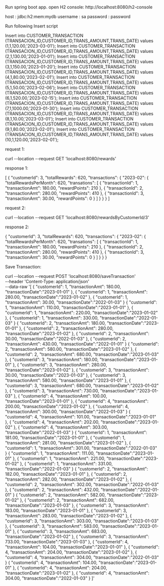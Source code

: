 
Run spring boot app.
open H2 console: http://localhost:8080/h2-console

 host : jdbc:h2:mem:mydb
 username : sa
 password : password

Run following Insert script


Insert into CUSTOMER_TRANSACTION (TRANSACION_ID,CUSTOMER_ID,TRANS_AMOUNT,TRANS_DATE) values (1,1,120.00,'2023-03-01');
Insert into CUSTOMER_TRANSACTION (TRANSACION_ID,CUSTOMER_ID,TRANS_AMOUNT,TRANS_DATE) values (2,1,130.00,'2023-01-01');
Insert into CUSTOMER_TRANSACTION (TRANSACION_ID,CUSTOMER_ID,TRANS_AMOUNT,TRANS_DATE) values (3,1,150.00,'2023-01-20');
Insert into CUSTOMER_TRANSACTION (TRANSACION_ID,CUSTOMER_ID,TRANS_AMOUNT,TRANS_DATE) values (4,1,80.00,'2023-02-01');
Insert into CUSTOMER_TRANSACTION (TRANSACION_ID,CUSTOMER_ID,TRANS_AMOUNT,TRANS_DATE) values (5,1,50.00,'2023-02-06');
Insert into CUSTOMER_TRANSACTION (TRANSACION_ID,CUSTOMER_ID,TRANS_AMOUNT,TRANS_DATE) values (6,1,520.00,'2023-02-15');
Insert into CUSTOMER_TRANSACTION (TRANSACION_ID,CUSTOMER_ID,TRANS_AMOUNT,TRANS_DATE) values (7,1,1000.00,'2023-01-30');
Insert into CUSTOMER_TRANSACTION (TRANSACION_ID,CUSTOMER_ID,TRANS_AMOUNT,TRANS_DATE) values (8,1,10.00,'2023-03-01');
Insert into CUSTOMER_TRANSACTION (TRANSACION_ID,CUSTOMER_ID,TRANS_AMOUNT,TRANS_DATE) values (9,1,80.00,'2023-02-01');
Insert into CUSTOMER_TRANSACTION (TRANSACION_ID,CUSTOMER_ID,TRANS_AMOUNT,TRANS_DATE) values (10,1,120.00,'2023-02-01');


request 1: 

curl --location --request GET 'localhost:8080/rewards'

response 1:

[
    {
        "customerId": 3,
        "totalRewards": 620,
        "transactions": {
            "2023-02": {
                "totalRewardsPerMonth": 620,
                "transations": [
                    {
                        "transactionId": 1,
                        "transactionAmt": 180.00,
                        "rewardPoints": 210
                    },
                    {
                        "transactionId": 2,
                        "transactionAmt": 280.00,
                        "rewardPoints": 410
                    },
                    {
                        "transactionId": 3,
                        "transactionAmt": 30.00,
                        "rewardPoints": 0
                    }
                ]
            }
        }
    }
]

request 2:

curl --location --request GET 'localhost:8080/rewardsByCustomerId/3'

response 2:

{
    "customerId": 3,
    "totalRewards": 620,
    "transactions": {
        "2023-02": {
            "totalRewardsPerMonth": 620,
            "transations": [
                {
                    "transactionId": 1,
                    "transactionAmt": 180.00,
                    "rewardPoints": 210
                },
                {
                    "transactionId": 2,
                    "transactionAmt": 280.00,
                    "rewardPoints": 410
                },
                {
                    "transactionId": 3,
                    "transactionAmt": 30.00,
                    "rewardPoints": 0
                }
            ]
        }
    }
}


Save Transaction:

curl --location --request POST 'localhost:8080/saveTransaction' \
--header 'Content-Type: application/json' \
--data-raw '[
    {
        "customerId": 1,
        "transactionAmt": 180.00,
        "transactionDate":"2023-01-01"
    },
    {
        "customerId": 1,
        "transactionAmt": 280.00,
        "transactionDate":"2023-01-02"
    },
    {
        "customerId": 1,
        "transactionAmt": 30.00,
        "transactionDate":"2022-01-03"
    }
    {
        "customerId": 1,
        "transactionAmt": 110.00,
        "transactionDate":"2023-01-01"
    },
    {
        "customerId": 1,
        "transactionAmt": 220.00,
        "transactionDate":"2023-01-02"
    },
    {
        "customerId": 1,
        "transactionAmt": 330.00,
        "transactionDate":"2022-01-03"
    }
     {
        "customerId": 2,
        "transactionAmt": 180.00,
        "transactionDate":"2023-01-01"
    },
    {
        "customerId": 2,
        "transactionAmt": 280.00,
        "transactionDate":"2023-01-02"
    },
    {
        "customerId": 2,
        "transactionAmt": 30.00,
        "transactionDate":"2022-01-03"
    },
    {
        "customerId": 2,
        "transactionAmt": 430.00,
        "transactionDate":"2022-01-01"
    }
    {
        "customerId": 2,
        "transactionAmt": 580.00,
        "transactionDate":"2023-01-02"
    },
    {
        "customerId": 2,
        "transactionAmt": 680.00,
        "transactionDate":"2023-01-03"
    },
     {
        "customerId": 3,
        "transactionAmt": 180.00,
        "transactionDate":"2023-01-01"
    },
    {
        "customerId": 3,
        "transactionAmt": 280.00,
        "transactionDate":"2023-01-02"
    },
    {
        "customerId": 3,
        "transactionAmt": 30.00,
        "transactionDate":"2023-01-03"
    },
    {
        "customerId": 3,
        "transactionAmt": 580.00,
        "transactionDate":"2023-01-01"
    },
    {
        "customerId": 3,
        "transactionAmt": 680.00,
        "transactionDate":"2023-01-02"
    },
    {
        "customerId": 3,
        "transactionAmt": 730.00,
        "transactionDate":"2023-01-03"
    },
     {
        "customerId": 4,
        "transactionAmt": 100.00,
        "transactionDate":"2023-01-01"
    },
    {
        "customerId": 4,
        "transactionAmt": 200.00,
        "transactionDate":"2023-01-02"
    },
    {
        "customerId": 4,
        "transactionAmt": 300.00,
        "transactionDate":"2022-01-03"
    }
    {
        "customerId": 4,
        "transactionAmt": 101.00,
        "transactionDate":"2023-01-01"
    },
    {
        "customerId": 4,
        "transactionAmt": 202.00,
        "transactionDate":"2023-01-02"
    },
    {
        "customerId": 4,
        "transactionAmt": 303.00,
        "transactionDate":"2022-01-03"
    }
    {
        "customerId": 1,
        "transactionAmt": 181.00,
        "transactionDate":"2023-01-01"
    },
    {
        "customerId": 1,
        "transactionAmt": 281.00,
        "transactionDate":"2023-01-02"
    },
    {
        "customerId": 1,
        "transactionAmt": 301.00,
        "transactionDate":"2022-01-03"
    }
    {
        "customerId": 1,
        "transactionAmt": 111.00,
        "transactionDate":"2023-01-01"
    },
    {
        "customerId": 1,
        "transactionAmt": 221.00,
        "transactionDate":"2023-01-02"
    },
    {
        "customerId": 1,
        "transactionAmt": 331.00,
        "transactionDate":"2022-01-03"
    }
     {
        "customerId": 2,
        "transactionAmt": 182.00,
        "transactionDate":"2023-01-01"
    },
    {
        "customerId": 2,
        "transactionAmt": 282.00,
        "transactionDate":"2023-01-02"
    },
    {
        "customerId": 2,
        "transactionAmt": 302.00,
        "transactionDate":"2022-01-03"
    },
    {
        "customerId": 2,
        "transactionAmt": 432.00,
        "transactionDate":"2022-01-01"
    }
    {
        "customerId": 2,
        "transactionAmt": 582.00,
        "transactionDate":"2023-01-02"
    },
    {
        "customerId": 2,
        "transactionAmt": 682.00,
        "transactionDate":"2023-01-03"
    },
     {
        "customerId": 3,
        "transactionAmt": 183.00,
        "transactionDate":"2023-01-01"
    },
    {
        "customerId": 3,
        "transactionAmt": 283.00,
        "transactionDate":"2023-01-02"
    },
    {
        "customerId": 3,
        "transactionAmt": 303.00,
        "transactionDate":"2023-01-03"
    },
    {
        "customerId": 3,
        "transactionAmt": 583.00,
        "transactionDate":"2023-01-01"
    },
    {
        "customerId": 3,
        "transactionAmt": 683.00,
        "transactionDate":"2023-01-02"
    },
    {
        "customerId": 3,
        "transactionAmt": 733.00,
        "transactionDate":"2023-01-03"
    },
     {
        "customerId": 4,
        "transactionAmt": 104.00,
        "transactionDate":"2023-01-01"
    },
    {
        "customerId": 4,
        "transactionAmt": 204.00,
        "transactionDate":"2023-01-02"
    },
    {
        "customerId": 4,
        "transactionAmt": 304.00,
        "transactionDate":"2022-01-03"
    }
    {
        "customerId": 4,
        "transactionAmt": 104.00,
        "transactionDate":"2023-01-01"
    },
    {
        "customerId": 4,
        "transactionAmt": 204.00,
        "transactionDate":"2023-01-02"
    },
    {
        "customerId": 4,
        "transactionAmt": 304.00,
        "transactionDate":"2022-01-03"
    }
]'

